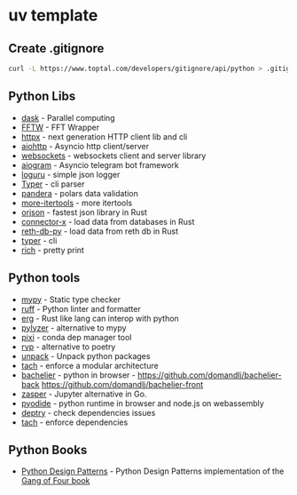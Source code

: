 # uv template

## Create .gitignore

```sh
curl -L https://www.toptal.com/developers/gitignore/api/python > .gitignore
```

## Python Libs

* [dask](https://www.dask.org/) - Parallel computing
* [FFTW](https://doku.lrz.de/fftw-fastest-fourier-transform-in-the-west-11481674.html) - FFT Wrapper
* [httpx](https://github.com/encode/httpx) - next generation HTTP client lib and cli
* [aiohttp](https://github.com/aio-libs/aiohttp) - Asyncio http client/server
* [websockets](https://github.com/python-websockets/websockets) - websockets client and server library
* [aiogram](https://github.com/aiogram/aiogram) - Asyncio telegram bot framework
* [loguru](https://github.com/Delgan/loguru) - simple json logger
* [Typer](https://github.com/tiangolo/typer) - cli parser
* [pandera](https://github.com/unionai-oss/pandera) - polars data validation
* [more-itertools](https://more-itertools.readthedocs.io/en/stable/) - more itertools
* [orjson](https://github.com/ijl/orjson) - fastest json library in Rust
* [connector-x](https://github.com/sfu-db/connector-x) - load data from databases in Rust
* [reth-db-py](https://github.com/gibz104/reth-db-py) - load data from reth db in Rust
* [typer](https://typer.tiangolo.com/) - cli
* [rich](https://rich.readthedocs.io/en/stable/index.html) - pretty print

## Python tools

* [mypy](https://mypy-lang.org/) - Static type checker
* [ruff](https://github.com/astral-sh/ruff) - Python linter and formatter
* [erg](https://github.com/erg-lang/erg) - Rust like lang can interop with python
* [pylyzer](https://github.com/mtshiba/pylyzer) - alternative to mypy
* [pixi](https://prefix.dev/) - conda dep manager tool
* [rvp](https://github.com/samgozman/rvp) - alternative to poetry
* [unpack](https://github.com/bnkc/unpack) - Unpack python packages
* [tach](https://github.com/gauge-sh/tach) - enforce a modular architecture
* [bachelier](https://bachelier.site/) - python in browser - <https://github.com/domandlj/bachelier-back> <https://github.com/domandlj/bachelier-front>
* [zasper](https://github.com/zasper-io/zasper) - Jupyter alternative in Go.
* [pyodide](https://github.com/pyodide/pyodide) - python runtime in browser and node.js on webassembly
* [deptry](https://github.com/fpgmaas/deptry) - check dependencies issues
* [tach](https://github.com/gauge-sh/tach) - enforce dependencies

## Python Books

* [Python Design Patterns](https://python-patterns.guide/) - Python Design Patterns implementation of the [Gang of Four book](https://python-patterns.guide/gang-of-four/)
